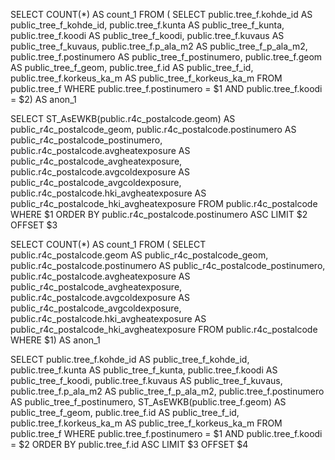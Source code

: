 SELECT
COUNT(\*) AS count_1
FROM (
SELECT
public.tree_f.kohde_id AS public_tree_f_kohde_id,
public.tree_f.kunta AS public_tree_f_kunta,
public.tree_f.koodi AS public_tree_f_koodi,
public.tree_f.kuvaus AS public_tree_f_kuvaus,
public.tree_f.p_ala_m2 AS public_tree_f_p_ala_m2,
public.tree_f.postinumero AS public_tree_f_postinumero,
public.tree_f.geom AS public_tree_f_geom,
public.tree_f.id AS public_tree_f_id,
public.tree_f.korkeus_ka_m AS public_tree_f_korkeus_ka_m
FROM
public.tree_f
WHERE
public.tree_f.postinumero = $1
AND public.tree_f.koodi = $2) AS anon_1

SELECT
ST_AsEWKB(public.r4c_postalcode.geom) AS public_r4c_postalcode_geom,
public.r4c_postalcode.postinumero AS public_r4c_postalcode_postinumero,
public.r4c_postalcode.avgheatexposure AS public_r4c_postalcode_avgheatexposure,
public.r4c_postalcode.avgcoldexposure AS public_r4c_postalcode_avgcoldexposure,
public.r4c_postalcode.hki_avgheatexposure AS public_r4c_postalcode_hki_avgheatexposure
FROM
public.r4c_postalcode
WHERE
$1
ORDER BY
public.r4c_postalcode.postinumero ASC
LIMIT
$2
OFFSET
$3

SELECT
COUNT(\*) AS count_1
FROM (
SELECT
public.r4c_postalcode.geom AS public_r4c_postalcode_geom,
public.r4c_postalcode.postinumero AS public_r4c_postalcode_postinumero,
public.r4c_postalcode.avgheatexposure AS public_r4c_postalcode_avgheatexposure,
public.r4c_postalcode.avgcoldexposure AS public_r4c_postalcode_avgcoldexposure,
public.r4c_postalcode.hki_avgheatexposure AS public_r4c_postalcode_hki_avgheatexposure
FROM
public.r4c_postalcode
WHERE
$1) AS anon_1

SELECT
public.tree_f.kohde_id AS public_tree_f_kohde_id,
public.tree_f.kunta AS public_tree_f_kunta,
public.tree_f.koodi AS public_tree_f_koodi,
public.tree_f.kuvaus AS public_tree_f_kuvaus,
public.tree_f.p_ala_m2 AS public_tree_f_p_ala_m2,
public.tree_f.postinumero AS public_tree_f_postinumero,
ST_AsEWKB(public.tree_f.geom) AS public_tree_f_geom,
public.tree_f.id AS public_tree_f_id,
public.tree_f.korkeus_ka_m AS public_tree_f_korkeus_ka_m
FROM
public.tree_f
WHERE
public.tree_f.postinumero = $1
AND public.tree_f.koodi = $2
ORDER BY
public.tree_f.id ASC
LIMIT
$3
OFFSET
$4
